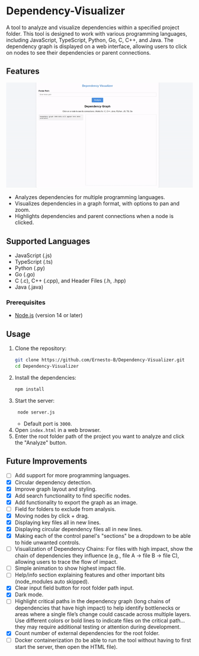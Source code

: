 # Dependency-Visualizer

A tool to analyze and visualize dependencies within a specified project folder. This tool is designed to work with various programming languages, including JavaScript, TypeScript, Python, Go, C, C++, and Java. The dependency graph is displayed on a web interface, allowing users to click on nodes to see their dependencies or parent connections.

## Features

![](GifDemo.gif)
- Analyzes dependencies for multiple programming languages.
- Visualizes dependencies in a graph format, with options to pan and zoom.
- Highlights dependencies and parent connections when a node is clicked.

## Supported Languages

- JavaScript (.js)
- TypeScript (.ts)
- Python (.py)
- Go (.go)
- C (.c), C++ (.cpp), and Header Files (.h, .hpp)
- Java (.java)


### Prerequisites

- [Node.js](https://nodejs.org/) (version 14 or later)


## Usage

1. Clone the repository:
   ```bash
   git clone https://github.com/Ernesto-B/Dependency-Visualizer.git
   cd Dependency-Visualizer
   ```
2. Install the dependencies:
   ```bash
   npm install
   ```
3. Start the server:
   ```bash
    node server.js
    ```
    - Default port is `3000`.
4. Open `index.html` in a web browser.
5. Enter the root folder path of the project you want to analyze and click the "Analyze" button.

## Future Improvements
- [ ] Add support for more programming languages.
- [x] Circular dependency detection.
- [x] Improve graph layout and styling.
- [x] Add search functionality to find specific nodes.
- [x] Add functionality to export the graph as an image.
- [ ] Field for folders to exclude from analysis.
- [x] Moving nodes by click + drag.
- [x] Displaying key files all in new lines.
- [x] Displaying circular dependency files all in new lines.
- [x] Making each of the control panel's "sections" be a dropdown to be able to hide unwanted controls.
- [ ] Visualization of Dependency Chains: For files with high impact, show the chain of dependencies they influence (e.g., file A → file B → file C), allowing users to trace the flow of impact.
- [ ] Simple animation to show highest impact file.
- [ ] Help/info section explaining features and other important bits (node_modules auto skipped).
- [x] Clear input field button for root folder path input.
- [x] Dark mode.
- [ ] Highlight critical paths in the dependency graph (long chains of dependencies that have high impact) to help identify bottlenecks or areas where a single file’s change could cascade across multiple layers.
Use different colors or bold lines to indicate files on the critical path... they may require additional testing or attention during development.
- [x] Count number of external dependencies for the root folder.
- [ ] Docker containerization (to be able to run the tool without having to first start the server, then open the HTML file).